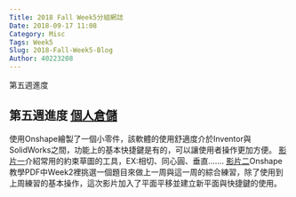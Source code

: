 ```yaml
---
Title: 2018 Fall Week5分組網誌
Date: 2018-09-17 11:08
Category: Misc
Tags: Week5
Slug: 2018-Fall-Week5-Blog
Author: 40223208
---
```


第五週進度


<!-- PELICAN_END_SUMMARY -->

第五週進度
[個人倉儲]
----
使用Onshape繪製了一個小零件，該軟體的使用舒適度介於Inventor與SolidWorks之間，功能上的基本快捷鍵是有的，可以讓使用者操作更加方便。
[影片一]介紹常用的約束草圖的工具，EX:相切、同心圓、垂直.......
[影片二]Onshape教學PDF中Week2裡挑選一個題目來做上一周與這一周的綜合練習，除了使用到上周練習的基本操作，這次影片加入了平面平移並建立新平面與快捷鍵的使用。

[個人倉儲]: https://github.com/40223208/40223208.github.io
[影片一]:https://www.youtube.com/embed/QrK6Vj2oLQ0
[影片二]:https://www.youtube.com/embed/RfKEqFB4cog



